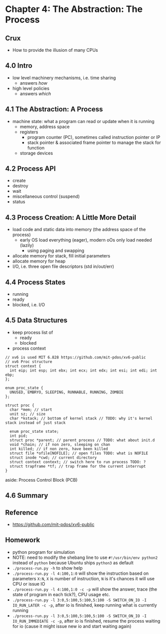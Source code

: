 # Chapter 4: The Abstraction: The Process

## Crux

- How to provide the illusion of many CPUs

## 4.0 Intro

- low level machinery mechanisms, i.e. time sharing
  - answers *how*
- high level policies
  - answers *which*

## 4.1 The Abstraction: A Process

- machine state: what a program can read or update when it is running
  - memory, address space
  - registers
    - program counter (PC), sometimes called instruction pointer or IP
    - stack pointer & associated frame pointer to manage the stack for function
  - storage devices

## 4.2 Process API

- create
- destroy
- wait
- miscellaneous control (suspend)
- status

## 4.3 Process Creation: A Little More Detail

- load code and static data into memory (the address space of the process)
  - early OS load everything (eager), modern oOs only load needed (lazily)
    - using paging and swapping
- allocate memory for stack, fill initial parameters
- allocate memory for heap
- I/O, i.e. three open file descriptors (std in/out/err)

## 4.4 Process States

- running
- ready
- blocked, i.e. I/O

## 4.5 Data Structures

- keep process list of
  - ready
  - blocked
- process context

````
// xv6 is used MIT 6.828 https://github.com/mit-pdos/xv6-public
// xv6 Proc structure
struct context {
  int eip; int esp; int ebx; int ecx; int edx; int esi; int edi; int ebp;
};

enum proc_state {
  UNUSED, EMBRYO, SLEEPING, RUNNABLE, RUNNING, ZOMBIE
};

struct proc {
  char *mem; // start
  unit sz; // size
  char *kstack; // bottom of kernel stack // TODO: why it's kernel stack instead of just stack

  enum proc_state state;
  int pid;
  struct proc *parent; // parent process // TODO: what about init.d
  void *chain; // if non zero, sleeping on chan
  int killed; // if non zero, have been killed
  struct file *ofile[NOFILE]; // open files TODO: what is NOFILE
  struct inode *cwd; // current directory
  struct context context; // switch here to run process TODO: ?
  struct trapframe *tf; // trap frame for the current interrupt
}
````

aside: Process Control Block (PCB)

## 4.6 Summary

## Reference

- https://github.com/mit-pdos/xv6-public

## Homework

- python program for simulation
- NOTE: need to modify the shebang line to use `#!/usr/bin/env python2` instead of `python` because Ubuntu ships `python3` as default
- `./process-run.py -h` to show help
- `./process-run.py -l 4:100,1:0` will show the instruction based on parameters `X:N`, `X` is number of instruction, `N` is it's chances it will use CPU or issue IO
- `./process-run.py -l 4:100,1:0 -c -p` will show the answer, trace (the state of program in each tick?), CPU usage etc.
- `./process-run.py -l 3:0,5:100,5:100,5:100 -S SWITCH_ON_IO -I IO_RUN_LATER -c -p`, after io is finished, keep running what is currently running
- `./process-run.py -l 3:0,5:100,5:100,5:100 -S SWITCH_ON_IO -I IO_RUN_IMMEDIATE -c -p`, after io is finished, resume the process waiting for io (cause it might issue new io and start waiting again)
